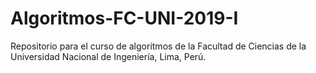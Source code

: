 # Algoritmos-FC-UNI-2019-I
Repositorio para el curso de algoritmos de la Facultad de Ciencias de la Universidad Nacional de Ingeniería, Lima, Perú.

